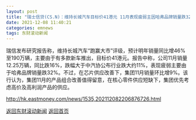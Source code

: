 ```yaml
---
layout: post
title: "瑞士信贷(CS.N)：维持长城汽车目标价41港元 11月表现疲弱主因哈弗品牌销量跌32%"
date: 2021-12-08 11:40:21
categories: emnews
tags: 东财滚动新闻
---
```


瑞信发布研究报告称，维持长城汽车“跑赢大市”评级，预计明年销量同比增46%至190万辆，主要由于有多款新车推出，目标价41港元。报告中称，公司11月销量12.25万辆，同比跌16%，跌幅大于中汽协公布行业跌大约11%，表现疲弱主要由于哈弗品牌销量跌32%。不过，在芯片供应改善下，集团11月销量环比增9%。该行认为，集团11月的产品组合改善值得留意，在核心零件供应短缺下，集团优先考虑高价及高利润产品的供应。

<http://hk.eastmoney.com/news/1535,202112082206876726.html>

[返回东财滚动新闻](../emnews/)
[返回首页](../)